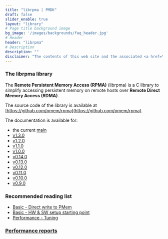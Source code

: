 ```yaml
---
title: "librpma | PMDK"
draft: false
slider_enable: true
layout: "library"
# Page title background image
bg_image: '/images/backgrounds/faq_header.jpg'
# Header
header: "librpma"
# Description
description: ""
disclaimer: "The contents of this web site and the associated <a href=\"https://github.com/pmem\">GitHub repositories</a> are BSD-licensed open source."
---
```


### The librpma library

The **Remote Persistent Memory Access (RPMA)** (librpma) is a C library to simplify accessing persistent memory on remote hosts over **Remote Direct Memory Access (RDMA)**.

The source code of the library is available at [https://github.com/pmem/rpma](https://github.com/pmem/rpma).

The documentation is available for:

* the current [main](manpages/main/librpma.7.html)
* [v1.3.0](manpages/v1.3.0/librpma.7.html)
* [v1.2.0](manpages/v1.2.0/librpma.7.html)
* [v1.1.0](manpages/v1.1.0/librpma.7.html)
* [v1.0.0](manpages/v1.0.0/librpma.7.html)
* [v0.14.0](manpages/v0.14.0/librpma.7.html)
* [v0.13.0](manpages/v0.13.0/librpma.7.html)
* [v0.12.0](manpages/v0.12.0/librpma.7.html)
* [v0.11.0](manpages/v0.11.0/librpma.7.html)
* [v0.10.0](manpages/v0.10.0/librpma.7.html)
* [v0.9.0](manpages/v0.9.0/librpma.7.html)

### Recommended reading list

* [Basic - Direct write to PMem](/rpma/documentation/basic-direct-write-to-pmem)
* [Basic - HW & SW setup starting point](/rpma/documentation/basic-hw_sw_setup_starting_point)
* [Performance - Tuning](/rpma/documentation/perf-tuning)

### [Performance reports](/rpma/reports)
